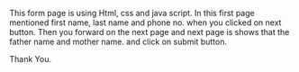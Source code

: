 This form page is using Html, css and java script.
In this first page mentioned first name, last name and phone no.
when you clicked on next button.
Then you forward on the next page and next page is shows that the father name and mother name.
and click on submit button. 

Thank You.

